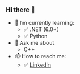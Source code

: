 ### Hi there 👋

- 🌱 I’m currently learning:
  - ✅ .NET (6.0+)
  - ✅ Python
- 💬 Ask me about
  - C++
- 📫 How to reach me:
  - ✅ [LinkedIn](https://www.linkedin.com/in/accodev/) 


<!--
**accodev/accodev** is a ✨ _special_ ✨ repository because its `README.md` (this file) appears on your GitHub profile.

Here are some ideas to get you started:

- 🔭 I’m currently working on ...
- 🌱 I’m currently learning ...
- 👯 I’m looking to collaborate on ...
- 🤔 I’m looking for help with ...
- 💬 Ask me about ...
- 📫 How to reach me: ...
- 😄 Pronouns: ...
- ⚡ Fun fact: ...
-->
